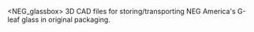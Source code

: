 <NEG_glassbox>
3D CAD files for storing/transporting NEG America's G-leaf glass in original packaging.
